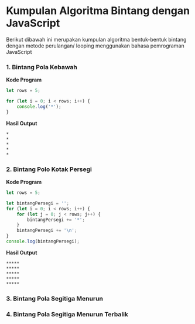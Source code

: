 # Kumpulan Algoritma Bintang dengan JavaScript
Berikut dibawah ini merupakan kumpulan algoritma bentuk-bentuk bintang dengan metode perulangan/ looping menggunakan bahasa pemrograman JavaScript
### 1. Bintang Pola Kebawah
**Kode Program**
```js
let rows = 5;

for (let i = 0; i < rows; i++) {
    console.log('*');
}
```
**Hasil Output**
```
*
*
*
*
*
```
### 2. Bintang Polo Kotak Persegi
**Kode Program**
```js
let rows = 5;

let bintangPersegi = '';
for (let i = 0; i < rows; i++) {
    for (let j = 0; j < rows; j++) {
        bintangPersegi += '*';
    }
    bintangPersegi += '\n';
}
console.log(bintangPersegi);
```
**Hasil Output**
```
*****
*****
*****
*****
*****
```
### 3. Bintang Pola Segitiga Menurun
### 4. Bintang Pola Segitiga Menurun Terbalik
